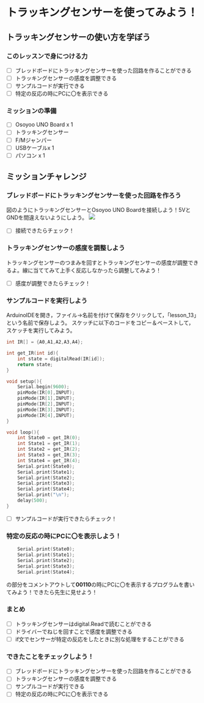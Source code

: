 # トラッキングセンサーを使ってみよう！

## トラッキングセンサーの使い方を学ぼう

### このレッスンで身につける力

- [ ] ブレッドボードにトラッキングセンサーを使った回路を作ることができる
- [ ] トラッキングセンサーの感度を調整できる
- [ ] サンプルコードが実行できる
- [ ] 特定の反応の時にPCに〇を表示できる

### ミッションの準備
- [ ] Osoyoo UNO Board x 1
- [ ] トラッキングセンサー
- [ ] F/Mジャンパー
- [ ] USBケーブルx 1
- [ ] パソコン x 1

## ミッションチャレンジ
### ブレッドボードにトラッキングセンサーを使った回路を作ろう
図のようにトラッキングセンサーとOsoyoo UNO Boardを接続しよう！5VとGNDを間違えないようにしよう。
<image src="image/Arduino-5-tracking.jpg" >

- [ ] 接続できたらチェック！

### トラッキングセンサーの感度を調整しよう
トラッキングセンサーのつまみを回すとトラッキングセンサーの感度が調整できるよ。線に当ててみて上手く反応しなかったら調整してみよう！

- [ ] 感度が調整できたらチェック！

### サンプルコードを実行しよう
ArduinoIDEを開き，ファイル→名前を付けて保存をクリックして，「lesson_13」という名前で保存しよう。
スケッチに以下のコードをコピー＆ペーストして，スケッチを実行してみよう。
``` C++
int IR[] = {A0,A1,A2,A3,A4};

int get_IR(int id){
    int state = digitalRead(IR[id]);
    return state;
}

void setup(){
    Serial.begin(9600);
    pinMode(IR[0],INPUT);
    pinMode(IR[1],INPUT);
    pinMode(IR[2],INPUT);
    pinMode(IR[3],INPUT);
    pinMode(IR[4],INPUT);
}

void loop(){
    int State0 = get_IR(0);
    int State1 = get_IR(1);
    int State2 = get_IR(2);
    int State3 = get_IR(3);
    int State4 = get_IR(4);
    Serial.print(State0);
    Serial.print(State1);
    Serial.print(State2);
    Serial.print(State3);
    Serial.print(State4);
    Serial.print("\n");
    delay(500);
}
```
- [ ] サンプルコードが実行できたらチェック！

### 特定の反応の時にPCに〇を表示しよう！
``` C++
    Serial.print(State0);
    Serial.print(State1);
    Serial.print(State2);
    Serial.print(State3);
    Serial.print(State4);
```
の部分をコメントアウトして**00110**の時にPCに〇を表示するプログラムを書いてみよう！できたら先生に見せよう！

### まとめ
- [ ] トラッキングセンサーはdigital.Readで読むことができる
- [ ] ドライバーでねじを回すことで感度を調整できる
- [ ] if文でセンサーが特定の反応をしたときに別な処理をすることができる

### できたことをチェックしよう！
- [ ] ブレッドボードにトラッキングセンサーを使った回路を作ることができる
- [ ] トラッキングセンサーの感度を調整できる
- [ ] サンプルコードが実行できる
- [ ] 特定の反応の時にPCに〇を表示できる